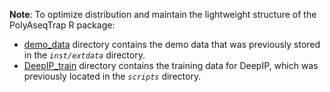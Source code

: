 **Note**: To optimize distribution and maintain the lightweight structure of the PolyAseqTrap R package:

* [demo_data](https://github.com/BMILAB/PolyAseqTrap/tree/refer/demo_data) directory contains the demo data that was previously stored in the *`inst/extdata`* directory.
* [DeepIP_train](https://github.com/BMILAB/PolyAseqTrap/tree/refer/DeepIP_train) directory contains the training data for DeepIP, which was previously located in the *`scripts`* directory.
